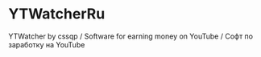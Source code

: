 # YTWatcherRu
YTWatcher by cssqp / Software for earning money on YouTube / Софт по заработку на YouTube
